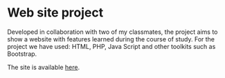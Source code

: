 # Web site project
Developed in collaboration with two of my classmates, the project aims to show a website with features learned during the course of study.
For the project we have used: HTML, PHP, Java Script and other toolkits such as Bootstrap.

The site is available [here](https://web-application-uniud.herokuapp.com/index.php).